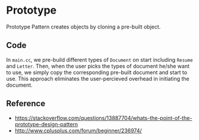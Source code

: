 # Prototype

Prototype Pattern creates objects by cloning a pre-built object.

## Code

In `main.cc`, we pre-build different types of `Document` on start including
`Resume` and `Letter`. Then, when the user picks the types of document he/she
want to use, we simply copy the corresponding pre-built document and start to
use. This approach eliminates the user-percieved overhead in initiating the
document.

## Reference

- https://stackoverflow.com/questions/13887704/whats-the-point-of-the-prototype-design-pattern
- http://www.cplusplus.com/forum/beginner/236974/
